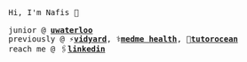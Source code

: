 <p>
<samp>
Hi, I'm Nafis 👋<br><br>
junior @ <b><a href="https://uwaterloo.ca">uwaterloo</a></b><br>
previously @ ⚡<b><a href="https://www.vidyard.com/">vidyard</a></b>, ⚕️<b><a href="https://www.medmehealth.com/">medme health</a></b>, 🏫<b><a href="https://www.tutorocean.com">tutorocean</a></b><br>
reach me @ 🖇️<b><a href="https://www.linkedin.com/in/nhasnain/">linkedin</a></b>
</samp>
</p>
